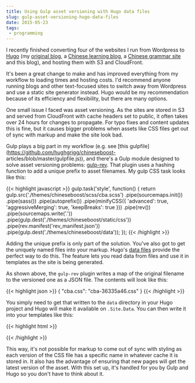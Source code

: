 ```yaml
---
title: Using Gulp asset versioning with Hugo data files
slug: gulp-asset-versioning-hugo-data-files
date: 2015-05-23
tags:
 - programming
---
```


I recently finished converting four of the websites I run from Wordpress to
[Hugo](http://gohugo.io/) (my [original blog](https://eastasiastudent.net/), a
[Chinese learning blog](http://blog.chineseboost.com/), a [Chinese grammar
site](https://grammar.chineseboost.com/) and this blog), and hosting them with
S3 and CloudFront.

It's been a great change to make and has improved everything from my workflow to
loading times and hosting costs. I'd recommend anyone running blogs and other
text-focused sites to switch away from Wordpress and use a static site generator
instead. Hugo would be my recommendation because of its efficiency and
flexibility, but there are many options.

One small issue I faced was asset versioning. As the sites are stored in S3 and
served from CloudFront with cache headers set to public, it often takes over 24
hours for changes to propagate. For typo fixes and content updates this is fine,
but it causes bigger problems when assets like CSS files get out of sync with
markup and make the site look bad.

Gulp plays a big part in my workflow (e.g. see [this
gulpfile](https://github.com/hughgrigg/chineseboost-
articles/blob/master/gulpfile.js)), and there's a Gulp module designed to solve
asset versioning problems: [gulp-rev](https://www.npmjs.com/package/gulp-rev).
That plugin uses a hashing function to add a unique prefix to asset filenames.
My gulp CSS task looks like this:

{{< highlight javascript >}}
gulp.task('style', function() {
  return gulp.src('./themes/chineseboost/scss/cba.scss')
    .pipe(sourcemaps.init())
    .pipe(sass())
    .pipe(autoprefix())
    .pipe(minifyCSS({
      'advanced': true,
      'aggressiveMerging': true,
      'keepBreaks': true
    }))
    .pipe(rev())
    .pipe(sourcemaps.write('.'))
    .pipe(gulp.dest('./themes/chineseboost/static/css'))
    .pipe(rev.manifest('rev_manifest.json'))
    .pipe(gulp.dest('./themes/chineseboost/data'));
});
{{< /highlight >}}

Adding the unique prefix is only part of the solution. You've also got to get
the uniquely named files into your markup. Hugo's [data
files](http://gohugo.io/extras/datafiles/) provide the perfect way to do this.
The feature lets you read data from files and use it in templates as the site is
being generated.

As shown above, the `gulp-rev` plugin writes a map of the original filename to
the versioned one as a JSON file. The contents will look like this:

{{< highlight json >}}
{
  "cba.css": "cba-36335a46.css"
}
{{< /highlight >}}

You simply need to get that written to the `data` directory in your Hugo project
and Hugo will make it available on `.Site.Data`. You can then write it into your
templates like this:

{{< highlight html >}}
<link rel="stylesheet"
  href='/css/{{ index .Site.Data.rev_manifest "cba.css" }}'
  type="text/css"
  property="stylesheet">
{{< /highlight >}}

This way, it's not possible for markup to come out of sync with styling as each
version of the CSS file has a specific name in whatever cache it is stored in.
It also has the advantage of ensuring that new pages will get the latest version
of the asset. With this set up, it's handled for you by Gulp and Hugo so you
don't have to think about it.
